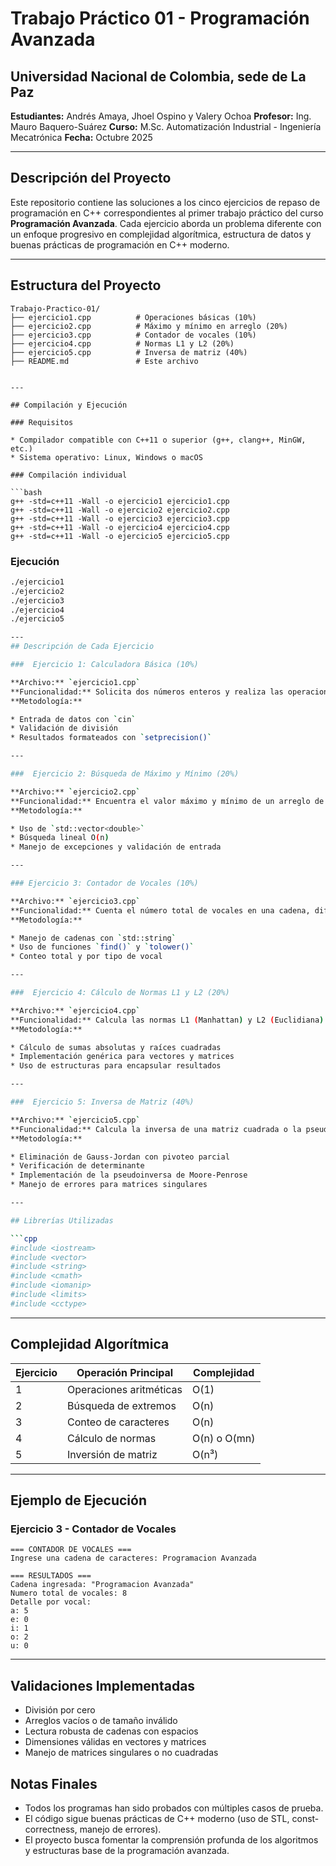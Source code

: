 # Trabajo Práctico 01 - Programación Avanzada

## Universidad Nacional de Colombia, sede de La Paz

**Estudiantes:** Andrés Amaya, Jhoel Ospino y Valery Ochoa
**Profesor:** Ing. Mauro Baquero-Suárez
**Curso:** M.Sc. Automatización Industrial - Ingeniería Mecatrónica
**Fecha:** Octubre 2025

---

## Descripción del Proyecto

Este repositorio contiene las soluciones a los cinco ejercicios de repaso de programación en C++ correspondientes al primer trabajo práctico del curso **Programación Avanzada**.
Cada ejercicio aborda un problema diferente con un enfoque progresivo en complejidad algorítmica, estructura de datos y buenas prácticas de programación en C++ moderno.

---

## Estructura del Proyecto

```
Trabajo-Practico-01/
├── ejercicio1.cpp          # Operaciones básicas (10%)
├── ejercicio2.cpp          # Máximo y mínimo en arreglo (20%)
├── ejercicio3.cpp          # Contador de vocales (10%)
├── ejercicio4.cpp          # Normas L1 y L2 (20%)
├── ejercicio5.cpp          # Inversa de matriz (40%)
├── README.md               # Este archivo


---

## Compilación y Ejecución

### Requisitos

* Compilador compatible con C++11 o superior (g++, clang++, MinGW, etc.)
* Sistema operativo: Linux, Windows o macOS

### Compilación individual

```bash
g++ -std=c++11 -Wall -o ejercicio1 ejercicio1.cpp
g++ -std=c++11 -Wall -o ejercicio2 ejercicio2.cpp
g++ -std=c++11 -Wall -o ejercicio3 ejercicio3.cpp
g++ -std=c++11 -Wall -o ejercicio4 ejercicio4.cpp
g++ -std=c++11 -Wall -o ejercicio5 ejercicio5.cpp
```

### Ejecución

```bash
./ejercicio1
./ejercicio2
./ejercicio3
./ejercicio4
./ejercicio5

---
## Descripción de Cada Ejercicio

###  Ejercicio 1: Calculadora Básica (10%)

**Archivo:** `ejercicio1.cpp`
**Funcionalidad:** Solicita dos números enteros y realiza las operaciones básicas de suma, resta, multiplicación y división, manejando el caso de división por cero.
**Metodología:**

* Entrada de datos con `cin`
* Validación de división
* Resultados formateados con `setprecision()`

---

###  Ejercicio 2: Búsqueda de Máximo y Mínimo (20%)

**Archivo:** `ejercicio2.cpp`
**Funcionalidad:** Encuentra el valor máximo y mínimo de un arreglo de números decimales y sus posiciones.
**Metodología:**

* Uso de `std::vector<double>`
* Búsqueda lineal O(n)
* Manejo de excepciones y validación de entrada

---

### Ejercicio 3: Contador de Vocales (10%)

**Archivo:** `ejercicio3.cpp`
**Funcionalidad:** Cuenta el número total de vocales en una cadena, diferenciando mayúsculas y minúsculas.
**Metodología:**

* Manejo de cadenas con `std::string`
* Uso de funciones `find()` y `tolower()`
* Conteo total y por tipo de vocal

---

###  Ejercicio 4: Cálculo de Normas L1 y L2 (20%)

**Archivo:** `ejercicio4.cpp`
**Funcionalidad:** Calcula las normas L1 (Manhattan) y L2 (Euclidiana) de un vector o matriz.
**Metodología:**

* Cálculo de sumas absolutas y raíces cuadradas
* Implementación genérica para vectores y matrices
* Uso de estructuras para encapsular resultados

---

###  Ejercicio 5: Inversa de Matriz (40%)

**Archivo:** `ejercicio5.cpp`
**Funcionalidad:** Calcula la inversa de una matriz cuadrada o la pseudoinversa de matrices no cuadradas.
**Metodología:**

* Eliminación de Gauss-Jordan con pivoteo parcial
* Verificación de determinante
* Implementación de la pseudoinversa de Moore-Penrose
* Manejo de errores para matrices singulares

---

## Librerías Utilizadas

```cpp
#include <iostream>
#include <vector>
#include <string>
#include <cmath>
#include <iomanip>
#include <limits>
#include <cctype>
```

---

## Complejidad Algorítmica

| Ejercicio | Operación Principal     | Complejidad  |
| --------- | ----------------------- | ------------ |
| 1         | Operaciones aritméticas | O(1)         |
| 2         | Búsqueda de extremos    | O(n)         |
| 3         | Conteo de caracteres    | O(n)         |
| 4         | Cálculo de normas       | O(n) o O(mn) |
| 5         | Inversión de matriz     | O(n³)        |

---

## Ejemplo de Ejecución

### Ejercicio 3 - Contador de Vocales

```
=== CONTADOR DE VOCALES ===
Ingrese una cadena de caracteres: Programacion Avanzada

=== RESULTADOS ===
Cadena ingresada: "Programacion Avanzada"
Numero total de vocales: 8
Detalle por vocal:
a: 5
e: 0
i: 1
o: 2
u: 0
```

---

## Validaciones Implementadas

* División por cero
* Arreglos vacíos o de tamaño inválido
* Lectura robusta de cadenas con espacios
* Dimensiones válidas en vectores y matrices
* Manejo de matrices singulares o no cuadradas


## Notas Finales

* Todos los programas han sido probados con múltiples casos de prueba.
* El código sigue buenas prácticas de C++ moderno (uso de STL, const-correctness, manejo de errores).
* El proyecto busca fomentar la comprensión profunda de los algoritmos y estructuras base de la programación avanzada.

